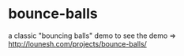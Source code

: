 # bounce-balls
a classic "bouncing balls" demo
to see the demo => http://lounesh.com/projects/bounce-balls/
